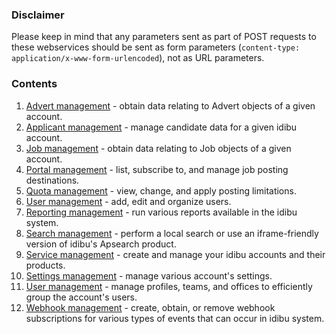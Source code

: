 ### Disclaimer
Please keep in mind that any parameters sent as part of POST requests to these webservices should be sent as form parameters (`content-type: application/x-www-form-urlencoded`), not as URL parameters.

### Contents

1. [Advert management](https://github.com/oneworldmarket/idibu-api/tree/master/webservices/advert-management) - obtain data relating to Advert objects of a given account.
2. [Applicant management](https://github.com/oneworldmarket/idibu-api/tree/master/webservices/applicant-management) - manage candidate data for a given idibu account.
3. [Job management](https://github.com/oneworldmarket/idibu-api/tree/master/webservices/job-management) - obtain data relating to Job objects of a given account.
4. [Portal management](https://github.com/oneworldmarket/idibu-api/tree/master/webservices/portal-management) - list, subscribe to, and manage job posting destinations.
5. [Quota management](https://github.com/oneworldmarket/idibu-api/tree/master/webservices/quota-management) - view, change, and apply posting limitations.
6. [User management](https://github.com/oneworldmarket/idibu-api/tree/master/webservices/user-management) - add, edit and organize users.
7. [Reporting management](https://github.com/compono/idibu-api/tree/WS-updating-readmes/webservices/reporting-management) - run various reports available in the idibu system.
8. [Search management](https://github.com/oneworldmarket/idibu-api/tree/master/webservices/search-management) - perform a local search or use an iframe-friendly version of idibu's Apsearch product.
9. [Service management](https://github.com/oneworldmarket/idibu-api/tree/master/webservices/service-management) - create and manage your idibu accounts and their products.
10. [Settings management](https://github.com/oneworldmarket/idibu-api/tree/master/webservices/settings-management) - manage various account's settings.
11. [User management](https://github.com/oneworldmarket/idibu-api/tree/master/webservices/user-management) - manage profiles, teams, and offices to efficiently group the account's users.
12. [Webhook management](https://github.com/oneworldmarket/idibu-api/tree/master/webservices/webhook-management) - create, obtain, or remove webhook subscriptions for various types of events that can occur in idibu system.
